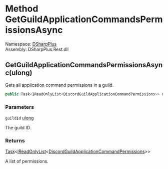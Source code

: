 # Method GetGuildApplicationCommandsPermissionsAsync

Namespace: [DSharpPlus](DSharpPlus.md)  
Assembly: DSharpPlus.Rest.dll

## <a id="DSharpPlus_DiscordRestClient_GetGuildApplicationCommandsPermissionsAsync_System_UInt64_"></a>GetGuildApplicationCommandsPermissionsAsync\(ulong\)

Gets all application command permissions in a guild.

```csharp
public Task<IReadOnlyList<DiscordGuildApplicationCommandPermissions>> GetGuildApplicationCommandsPermissionsAsync(ulong guildId)
```

### Parameters

`guildId` [ulong](https://learn.microsoft.com/dotnet/api/system.uint64)

The guild ID.

### Returns

[Task](https://learn.microsoft.com/dotnet/api/system.threading.tasks.task\-1)<[IReadOnlyList](https://learn.microsoft.com/dotnet/api/system.collections.generic.ireadonlylist\-1)<[DiscordGuildApplicationCommandPermissions](DSharpPlus.Entities.DiscordGuildApplicationCommandPermissions.md)\>\>

A list of permissions.

